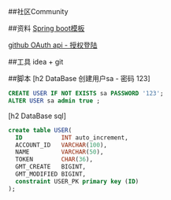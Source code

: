 ##社区Community

##资料
[Spring boot模板](spring-boot-starter-thymeleaf)

[github OAuth api - 授权登陆](https://developer.github.com/apps/installing-github-apps/)

##工具
idea + git

##脚本
[h2 DataBase 创建用户sa - 密码 123]
```sql
CREATE USER IF NOT EXISTS sa PASSWORD '123';
ALTER USER sa admin true ;
```
[h2 DataBase sql]
```sql
create table USER(
  ID           INT auto_increment,
  ACCOUNT_ID   VARCHAR(100),
  NAME         VARCHAR(50),
  TOKEN        CHAR(36),
  GMT_CREATE   BIGINT,
  GMT_MODIFIED BIGINT,
  constraint USER_PK primary key (ID)
);
```